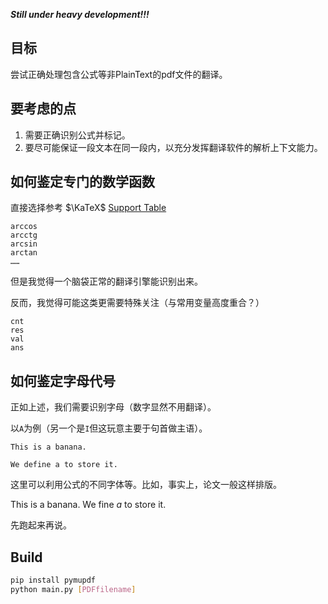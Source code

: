 ***Still under heavy development!!!***

## 目标

尝试正确处理包含公式等非PlainText的pdf文件的翻译。

## 要考虑的点

1. 需要正确识别公式并标记。
2. 要尽可能保证一段文本在同一段内，以充分发挥翻译软件的解析上下文能力。

## 如何鉴定专门的数学函数

直接选择参考 $\KaTeX$ [Support Table](https://katex.org/docs/support_table)

```plaintext
arccos
arcctg
arcsin
arctan
……
```

但是我觉得一个脑袋正常的翻译引擎能识别出来。

反而，我觉得可能这类更需要特殊关注（与常用变量高度重合？）

```plaintext
cnt
res
val
ans
```

## 如何鉴定字母代号

正如上述，我们需要识别字母（数字显然不用翻译）。

以`A`为例（另一个是`I`但这玩意主要于句首做主语）。

`This is a banana. `

`We define a to store it. `

这里可以利用公式的不同字体等。比如，事实上，论文一般这样排版。

This is a banana. We fine $a$ to store it. 

先跑起来再说。

## Build

```bash
pip install pymupdf
python main.py [PDFfilename]
```
